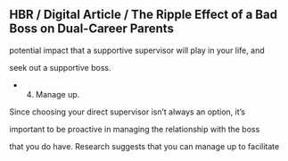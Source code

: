 ## HBR / Digital Article / The Ripple Effect of a Bad Boss on Dual-Career Parents

potential impact that a supportive supervisor will play in your life, and

seek out a supportive boss.

- 4. Manage up.

Since choosing your direct supervisor isn’t always an option, it’s

important to be proactive in managing the relationship with the boss

that you do have. Research suggests that you can manage up to facilitate